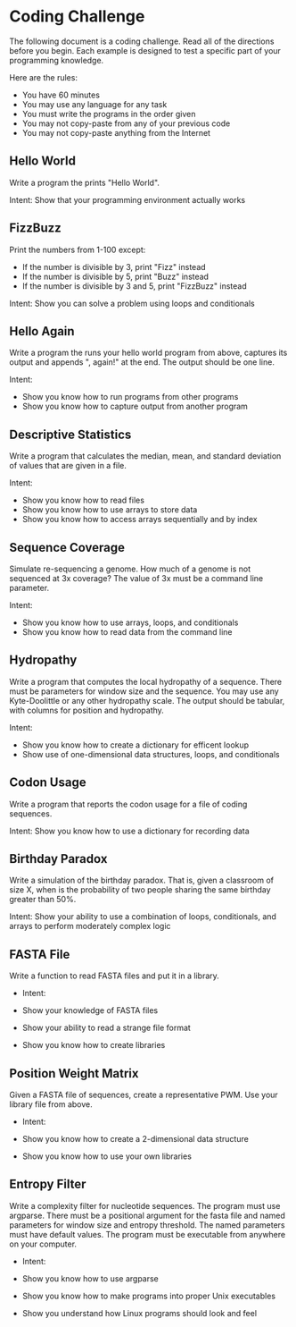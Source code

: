 Coding Challenge
================

The following document is a coding challenge. Read all of the directions before
you begin. Each example is designed to test a specific part of your programming
knowledge.

Here are the rules:

+ You have 60 minutes
+ You may use any language for any task
+ You must write the programs in the order given
+ You may not copy-paste from any of your previous code
+ You may not copy-paste anything from the Internet

## Hello World ##

Write a program the prints "Hello World".

Intent: Show that your programming environment actually works

## FizzBuzz ##

Print the numbers from 1-100 except:

+ If the number is divisible by 3, print "Fizz" instead
+ If the number is divisible by 5, print "Buzz" instead
+ If the number is divisible by 3 and 5, print "FizzBuzz" instead

Intent: Show you can solve a problem using loops and conditionals

## Hello Again ##

Write a program the runs your hello world program from above, captures its
output and appends ", again!" at the end. The output should be one line.

Intent:

+ Show you know how to run programs from other programs
+ Show you know how to capture output from another program

## Descriptive Statistics ##

Write a program that calculates the median, mean, and standard deviation of
values that are given in a file.

Intent:

+ Show you know how to read files
+ Show you know how to use arrays to store data
+ Show you know how to access arrays sequentially and by index

## Sequence Coverage ##

Simulate re-sequencing a genome. How much of a genome is not sequenced at 3x
coverage? The value of 3x must be a command line parameter.

Intent:

+ Show you know how to use arrays, loops, and conditionals
+ Show you know how to read data from the command line

## Hydropathy ##

Write a program that computes the local hydropathy of a sequence. There must be
parameters for window size and the sequence. You may use any Kyte-Doolittle or
any other hydropathy scale. The output should be tabular, with columns for
position and hydropathy.

Intent:

+ Show you know how to create a dictionary for efficent lookup
+ Show use of one-dimensional data structures, loops, and conditionals

## Codon Usage ##

Write a program that reports the codon usage for a file of coding sequences.

Intent: Show you know how to use a dictionary for recording data

## Birthday Paradox ##

Write a simulation of the birthday paradox. That is, given a classroom of size
X, when is the probability of two people sharing the same birthday greater than
50%.

Intent: Show your ability to use a combination of loops, conditionals, and
arrays to perform moderately complex logic

## FASTA File ##

Write a function to read FASTA files and put it in a library.

+ Intent:

+ Show your knowledge of FASTA files
+ Show your ability to read a strange file format
+ Show you know how to create libraries

## Position Weight Matrix ##

Given a FASTA file of sequences, create a representative PWM. Use your library
file from above.

+ Intent:

+ Show you know how to create a 2-dimensional data structure
+ Show you know how to use your own libraries

## Entropy Filter ##

Write a complexity filter for nucleotide sequences. The program must use
argparse. There must be a positional argument for the fasta file and named
parameters for window size and entropy threshold. The named parameters must have
default values. The program must be executable from anywhere on your computer.

+ Intent:

+ Show you know how to use argparse
+ Show you know how to make programs into proper Unix executables
+ Show you understand how Linux programs should look and feel
